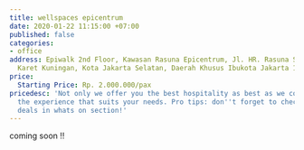 ```yaml
---
title: wellspaces epicentrum
date: 2020-01-22 11:15:00 +07:00
published: false
categories:
- office
address: Epiwalk 2nd Floor, Kawasan Rasuna Epicentrum, Jl. HR. Rasuna Said, RT.2/RW.5,
  Karet Kuningan, Kota Jakarta Selatan, Daerah Khusus Ibukota Jakarta 12940
price:
  Starting Price: Rp. 2.000.000/pax
pricedesc: 'Not only we offer you the best hospitality as best as we could, but also
  the experience that suits your needs. Pro tips: don''t forget to check out our special
  deals in whats on section!'
---
```


coming soon !!